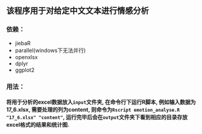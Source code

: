 ## 该程序用于对给定中文文本进行情感分析

### 依赖：
+ jiebaR
+ parallel(windows下无法并行)
+ openxlsx
+ dplyr
+ ggplot2

### 用法：

#### 将用于分析的excel数据放入``input``文件夹, 在命令行下运行R脚本, 例如输入数据为**17_6.xlsx**, 需要处理的列为**content**, 则命令为``Rscript emotion_analyse.R "17_6.xlsx" "content"``, 运行完毕后会在``output``文件夹下看到相应的目录存放excel格式的结果和统计图.
